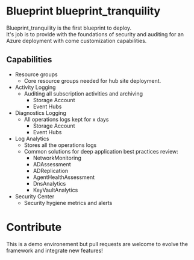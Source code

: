 # Blueprint blueprint_tranquility
Blueprint_tranquility is the first blueprint to deploy. <br/>
It's job is to provide with the foundations of security and auditing for an Azure deployment with come customization capabilities. <br/>

## Capabilities

 - Resource groups
    - Core resource groups needed for hub site deployment.
 - Activity Logging
    - Auditing all subscription activities and archiving
        - Storage Account
        - Event Hubs 
 - Diagnostics Logging
    - All operations logs kept for x days 
        - Storage Account
        - Event Hubs 
 - Log Analytics
    - Stores all the operations logs
    - Common solutions for deep application best practices review:
        - NetworkMonitoring
        - ADAssessment
        - ADReplication
        - AgentHealthAssessment
        - DnsAnalytics
        - KeyVaultAnalytics
- Security Center
    - Security hygiene metrics and alerts 


# Contribute
This is a demo environement but pull requests are welcome to evolve the framework and integrate new features!